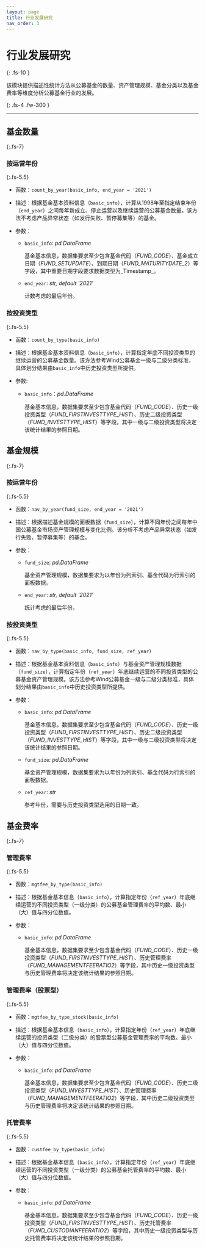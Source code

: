 ```yaml
---
layout: page
title: 行业发展研究
nav_order: 3
---
```



# 行业发展研究
{: .fs-10 }

该模块提供描述性统计方法从公募基金的数量、资产管理规模、基金分类以及基金费率等维度分析公募基金行业的发展。

{: .fs-4 .fw-300 }

---

## 基金数量
{:.fs-7}

### 按运营年份
{:.fs-5.5}

* 函数：`count_by_year(basic_info, end_year = '2021')`

* 描述：根据基金基本资料信息（`basic_info`），计算从1998年至指定结束年份（`end_year`）之间每年新成立、停止运营以及继续运营的公募基金数量。该方法不考虑产品异常状态（如发行失败、暂停募集等）的基金。

* 参数：

  * `basic_info`: _pd.DataFrame_

    基金基本信息，数据集要求至少包含基金代码（_FUND_CODE_）、基金成立日期（_FUND_SETUPDATE_）、到期日期（_FUND_MATURITYDATE_2_）等字段，其中重要日期字段要求数据类型为_Timestamp_。
    
  * `end_year`: _str, default '2021'_
  
    计数考虑的最后年份。
    
### 按投资类型
{:.fs-5.5}

* 函数：`count_by_type(basic_info)`

* 描述：根据基金基本资料信息（`basic_info`），计算指定年底不同投资类型的继续运营的公募基金数量。该方法参考Wind公募基金一级与二级分类标准，具体划分结果由`basic_info`中历史投资类型所提供。

* 参数:

	* `basic_info`：_pd.DataFrame_
	
	  基金基本信息，数据集要求至少包含基金代码（_FUND_CODE_）、历史一级投资类型（_FUND_FIRSTINVESTTYPE_HIST_）、历史二级投资类型（_FUND_INVESTTYPE_HIST_）等字段，其中一级与二级投资类型将决定该统计结果的参照日期。


## 基金规模
{:.fs-7}

### 按运营年份
{:.fs-5.5}

* 函数：`nav_by_year(fund_size, end_year = '2021')`

* 描述：根据描述基金规模的面板数据（`fund_size`），计算不同年份之间每年中国公募基金市场资产管理规模与变化比例。该分析不考虑产品异常状态（如发行失败、暂停募集等）的基金。

* 参数：

  * `fund_size`: _pd.DataFrame_

    基金资产管理规模，数据集要求为以年份为列索引、基金代码为行索引的面板数据。
    
  * `end_year`: _str, default '2021'_
  
    统计考虑的最后年份。

### 按投资类型
{:.fs-5.5}

* 函数：`nav_by_type(basic_info, fund_size, ref_year)`

* 描述：根据基金基本资料信息（`basic_info`）与基金资产管理规模数据（`fund_size`），计算指定年份（`ref_year`）年底继续运营的不同投资类型的公募基金资产管理规模。该方法参考Wind公募基金一级与二级分类标准，具体划分结果由`basic_info`中历史投资类型所提供。

* 参数：

  * `basic_info`: _pd.DataFrame_

    基金基本信息，数据集要求至少包含基金代码（_FUND_CODE_）、历史一级投资类型（_FUND_FIRSTINVESTTYPE_HIST_）、历史二级投资类型（_FUND_INVESTTYPE_HIST_）等字段，其中一级与二级投资类型将决定该统计结果的参照日期。

  * `fund_size`: _pd.DataFrame_

    基金资产管理规模，数据集要求为以年份为列索引、基金代码为行索引的面板数据。

  * `ref_year`: _str_

    参考年份，需要与历史投资类型选用的日期一致。

## 基金费率
{:.fs-7}

### 管理费率
{:.fs-5.5}

* 函数：`mgtfee_by_type(basic_info)`

* 描述：根据基金基本信息（`basic_info`），计算指定年份（`ref_year`）年底继续运营的不同投资类型（一级分类）的公募基金管理费率的平均数、最小（大）值与四分位数值。

* 参数：

  * `basic_info`: _pd.DataFrame_

    基金基本信息，数据集要求至少包含基金代码（_FUND_CODE_）、历史一级投资类型（_FUND_FIRSTINVESTTYPE_HIST_）、历史管理费率（_FUND_MANAGEMENTFEERATIO2_）等字段，其中历史一级投资类型与历史管理费率将决定该统计结果的参照日期。

### 管理费率（股票型）

{:.fs-5.5}

* 函数：`mgtfee_by_type_stock(basic_info)`

* 描述：根据基金基本信息（`basic_info`），计算指定年份（`ref_year`）年底继续运营的投资类型（二级分类）的股票型公募基金管理费率的平均数、最小（大）值与四分位数值。

* 参数：

  * `basic_info`: _pd.DataFrame_

    基金基本信息，数据集要求至少包含基金代码（_FUND_CODE_）、历史二级投资类型（_FUND_INVESTTYPE_HIST_）、历史管理费率（_FUND_MANAGEMENTFEERATIO2_）等字段，其中历史二级投资类型与历史管理费率将决定该统计结果的参照日期。

### 托管费率

{:.fs-5.5}

* 函数：`custfee_by_type(basic_info)`

* 描述：根据基金基本信息（`basic_info`），计算指定年份（`ref_year`）年底继续运营的不同投资类型（一级分类）的公募基金托管费率的平均数、最小（大）值与四分位数值。

* 参数：

  * `basic_info`: _pd.DataFrame_

    基金基本信息，数据集要求至少包含基金代码（_FUND_CODE_）、历史一级投资类型（_FUND_FIRSTINVESTTYPE_HIST_）、历史托管费率（_FUND_CUSTODIANFEERATIO2_）等字段，其中历史一级投资类型与历史托管费率将决定该统计结果的参照日期。
